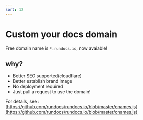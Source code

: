 ```yaml
---
sort: 12
---
```


# Custom your docs domain
Free domain name is `*.rundocs.io`, now avaiable!

## why?
- Better SEO supported(cloudflare)
- Better establish brand image
- No deployment required
- Just pull a request to use the domain!

For details, see : [https://github.com/rundocs/rundocs.io/blob/master/cnames.js](https://github.com/rundocs/rundocs.io/blob/master/cnames.js)
